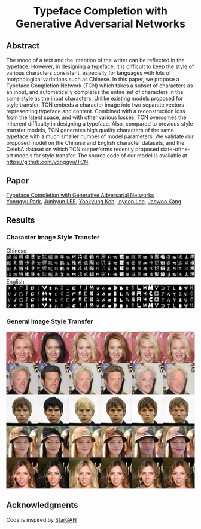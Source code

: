 # <center>Typeface Completion with Generative Adversarial Networks

## Abstract
  The mood of a text and the intention of the writer can be reflected in the
typeface. However, in designing a typeface, it is difficult to keep the style
of various characters consistent, especially for languages with lots of
morphological variations such as Chinese. In this paper, we propose a Typeface
Completion Network (TCN) which takes a subset of characters as an input, and
automatically completes the entire set of characters in the same style as the
input characters. Unlike existing models proposed for style transfer, TCN
embeds a character image into two separate vectors representing typeface and
content. Combined with a reconstruction loss from the latent space, and with
other various losses, TCN overcomes the inherent difficulty in designing a
typeface. Also, compared to previous style transfer models, TCN generates high
quality characters of the same typeface with a much smaller number of model
parameters. We validate our proposed model on the Chinese and English character
datasets, and the CelebA dataset on which TCN outperforms recently proposed
state-ofthe-art models for style transfer. The source code of our model is
available at https://github.com/yongqyu/TCN.

## Paper
[Typeface Completion with Generative Adversarial Networks](http://arxiv.org/abs/1811.03762) <br />
[Yonggyu Park](https://github.com/yongqyu), [Junhyun LEE](https://github.com/LeeJunHyun), [Yookyung Koh](https://github.com/yookyungKoh), [Inyeop Lee](https://github.com/inyeoplee77), [Jaewoo Kang](http://infos.korea.ac.kr/kang/)


## Results
### Character Image Style Transfer

Chinese<br/>
![Chinese](imgs/http_output_ch.png)<br/>
English<br/>
![English](imgs/http_output_eng.png)<br/>

### General Image Style Transfer
![General](imgs/http_genimg.png)<br/>

## Acknowledgments
Code is inspired by [StarGAN](https://github.com/yunjey/StarGAN)
